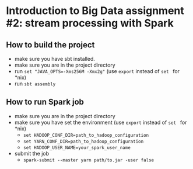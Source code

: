# Introduction to Big Data assignment #2: stream processing with Spark 
## How to build the project 
* make sure you have sbt installed.
* make sure you are in the project directory
* run ```set "JAVA_OPTS=-Xms256M -Xmx2g"``` (use ```export``` instead of ```set ``` for *nix)
* run ```sbt assembly```

## How to run Spark job 
* make sure you are in the project directory
* make sure you have set the environment (use ```export``` instead of ```set ``` for *nix)
  * ```set HADOOP_CONF_DIR=path_to_hadoop_configuration```
  * ```set YARN_CONF_DIR=path_to_hadoop_configuration```
  * ```set HADOOP_USER_NAME=your_spark_user_name```
* submit the job
  * ```spark-submit --master yarn path/to.jar -user false```

